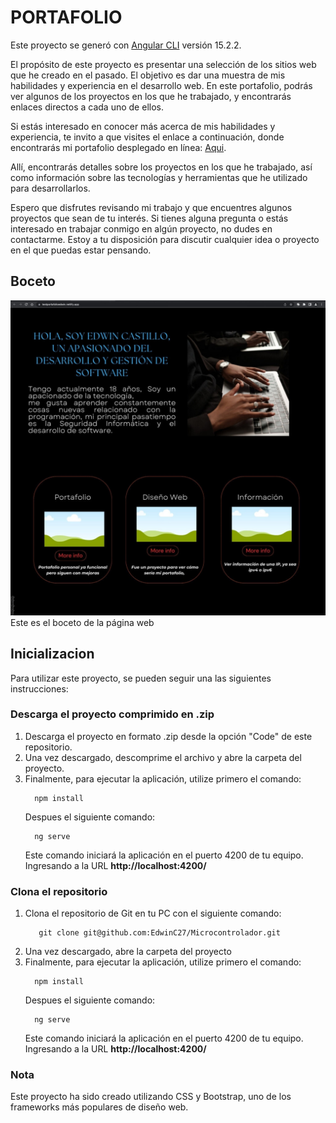 # PORTAFOLIO

Este proyecto se generó con [Angular CLI](https://github.com/angular/angular-cli) versión 15.2.2.

El propósito de este proyecto es presentar una selección de los sitios web que he creado en el pasado. El objetivo es dar una muestra de mis habilidades y experiencia en el desarrollo web. En este portafolio, podrás ver algunos de los proyectos en los que he trabajado, y encontrarás enlaces directos a cada uno de ellos.

Si estás interesado en conocer más acerca de mis habilidades y experiencia, te invito a que visites el enlace a continuación, donde encontrarás mi portafolio desplegado en línea: [Aqui](https://testportafolioedwin.netlify.app/).

Allí, encontrarás detalles sobre los proyectos en los que he trabajado, así como información sobre las tecnologías y herramientas que he utilizado para desarrollarlos.

Espero que disfrutes revisando mi trabajo y que encuentres algunos proyectos que sean de tu interés. Si tienes alguna pregunta o estás interesado en trabajar conmigo en algún proyecto, no dudes en contactarme. Estoy a tu disposición para discutir cualquier idea o proyecto en el que puedas estar pensando.


## Boceto
<img src="https://github.com/EdwinC27/portafolio_webapp/blob/master/boceto.jpg">
Este es el boceto de la página web


## Inicializacion
Para utilizar este proyecto, se pueden seguir una las siguientes instrucciones:


### Descarga el proyecto comprimido en .zip
1. Descarga el proyecto en formato .zip desde la opción "Code" de este repositorio.
2. Una vez descargado, descomprime el archivo y abre la carpeta del proyecto.
3. Finalmente, para ejecutar la aplicación, utilize primero el comando:
     ```  
       npm install
     ```
     Despues el siguiente comando: 
     ```  
       ng serve
     ```
     Este comando iniciará la aplicación en el puerto 4200 de tu equipo. Ingresando a la URL **http://localhost:4200/**
     

### Clona el repositorio
1. Clona el repositorio de Git en tu PC con el siguiente comando:
    ```  
       git clone git@github.com:EdwinC27/Microcontrolador.git  
    ```
2. Una vez descargado, abre la carpeta del proyecto
3. Finalmente, para ejecutar la aplicación, utilize primero el comando:
     ```  
       npm install
     ```
     Despues el siguiente comando: 
     ```  
       ng serve
     ```
     Este comando iniciará la aplicación en el puerto 4200 de tu equipo. Ingresando a la URL **http://localhost:4200/**
     


### Nota
Este proyecto ha sido creado utilizando CSS y Bootstrap, uno de los frameworks más populares de diseño web.
